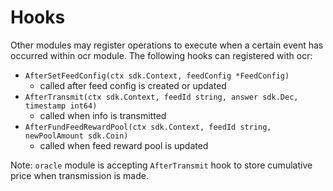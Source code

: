<!--
order: 6
-->

# Hooks

Other modules may register operations to execute when a certain event has occurred within ocr module. The following hooks can registered with ocr:

- `AfterSetFeedConfig(ctx sdk.Context, feedConfig *FeedConfig)`
    - called after feed config is created or updated
- `AfterTransmit(ctx sdk.Context, feedId string, answer sdk.Dec, timestamp int64)`
    - called when info is transmitted
- `AfterFundFeedRewardPool(ctx sdk.Context, feedId string, newPoolAmount sdk.Coin)`
    - called when feed reward pool is updated

Note:
`oracle` module is accepting `AfterTransmit` hook to store cumulative price when transmission is made.